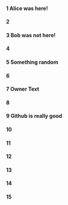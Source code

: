 #### 1 Alice was here!
#### 2
#### 3 Bob was not here!
#### 4
#### 5 Something random
#### 6
#### 7 Owner Text
#### 8
#### 9 Github is really good 
#### 10
#### 11
#### 12
#### 13
#### 14
#### 15